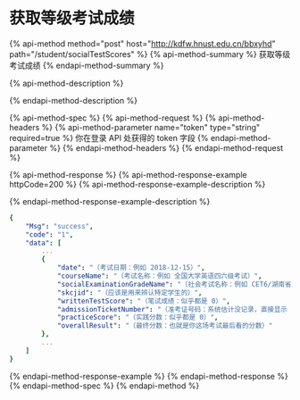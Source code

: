 # 获取等级考试成绩

{% api-method method="post" host="http://kdfw.hnust.edu.cn/bbxyhd" path="/student/socialTestScores" %}
{% api-method-summary %}
获取等级考试成绩
{% endapi-method-summary %}

{% api-method-description %}

{% endapi-method-description %}

{% api-method-spec %}
{% api-method-request %}
{% api-method-headers %}
{% api-method-parameter name="token" type="string" required=true %}
你在登录 API 处获得的 token 字段
{% endapi-method-parameter %}
{% endapi-method-headers %}
{% endapi-method-request %}

{% api-method-response %}
{% api-method-response-example httpCode=200 %}
{% api-method-response-example-description %}

{% endapi-method-response-example-description %}

```yaml
{
    "Msg": "success",
    "code": "1",
    "data": [
        ...
        {
            "date": "（考试日期：例如 2018-12-15）",
            "courseName": "（考试名称：例如 全国大学英语四六级考试）",
            "socialExaminationGradeName": "（社会考试名称：例如 CET6/湖南省普通话测试）",
            "skcjid": "（应该是用来辨认特定学生的）",
            "writtenTestScore": "（笔试成绩：似乎都是 0）",
            "admissionTicketNumber": "（准考证号码：系统估计没记录，直接显示 暂无）",
            "practiceScore": "（实践分数：似乎都是 0）",
            "overallResult": "（最终分数：也就是你这场考试最后看的分数）"
        },
        ...
    ]
}
```
{% endapi-method-response-example %}
{% endapi-method-response %}
{% endapi-method-spec %}
{% endapi-method %}



